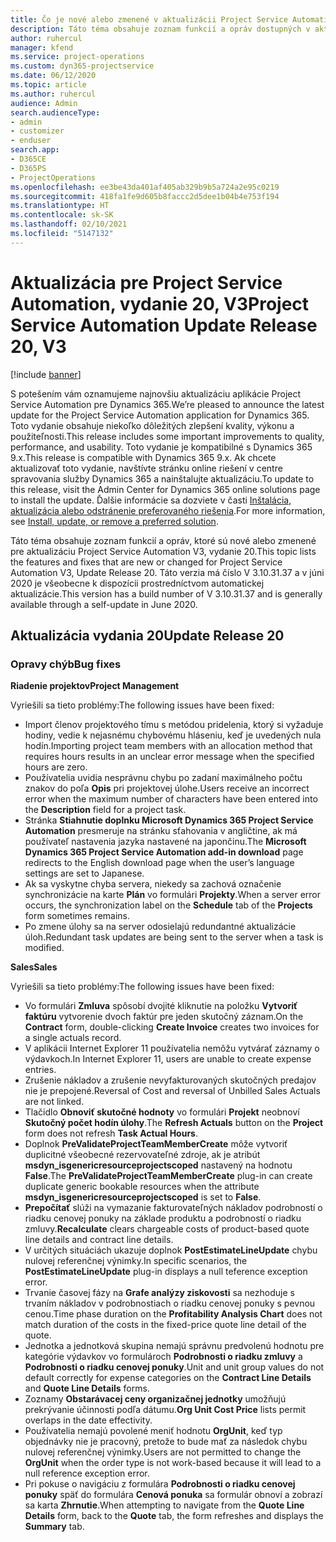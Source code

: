 ```yaml
---
title: Čo je nové alebo zmenené v aktualizácii Project Service Automation, vydanie 20, V3
description: Táto téma obsahuje zoznam funkcií a opráv dostupných v aktualizácii Project Service Automation, vydanie 20, V3
author: ruhercul
manager: kfend
ms.service: project-operations
ms.custom: dyn365-projectservice
ms.date: 06/12/2020
ms.topic: article
ms.author: ruhercul
audience: Admin
search.audienceType:
- admin
- customizer
- enduser
search.app:
- D365CE
- D365PS
- ProjectOperations
ms.openlocfilehash: ee3be43da401af405ab329b9b5a724a2e95c0219
ms.sourcegitcommit: 418fa1fe9d605b8faccc2d5dee1b04b4e753f194
ms.translationtype: HT
ms.contentlocale: sk-SK
ms.lasthandoff: 02/10/2021
ms.locfileid: "5147132"
---
```

# <a name="project-service-automation-update-release-20-v3"></a><span data-ttu-id="25f56-103">Aktualizácia pre Project Service Automation, vydanie 20, V3</span><span class="sxs-lookup"><span data-stu-id="25f56-103">Project Service Automation Update Release 20, V3</span></span>

[!include [banner](../includes/psa-now-project-operations.md)]

<span data-ttu-id="25f56-104">S potešením vám oznamujeme najnovšiu aktualizáciu aplikácie Project Service Automation pre Dynamics 365.</span><span class="sxs-lookup"><span data-stu-id="25f56-104">We’re pleased to announce the latest update for the Project Service Automation application for Dynamics 365.</span></span> <span data-ttu-id="25f56-105">Toto vydanie obsahuje niekoľko dôležitých zlepšení kvality, výkonu a použiteľnosti.</span><span class="sxs-lookup"><span data-stu-id="25f56-105">This release includes some important improvements to quality, performance, and usability.</span></span> <span data-ttu-id="25f56-106">Toto vydanie je kompatibilné s Dynamics 365 9.x.</span><span class="sxs-lookup"><span data-stu-id="25f56-106">This release is compatible with Dynamics 365 9.x.</span></span> <span data-ttu-id="25f56-107">Ak chcete aktualizovať toto vydanie, navštívte stránku online riešení v centre spravovania služby Dynamics 365 a nainštalujte aktualizáciu.</span><span class="sxs-lookup"><span data-stu-id="25f56-107">To update to this release, visit the Admin Center for Dynamics 365 online solutions page to install the update.</span></span> <span data-ttu-id="25f56-108">Ďalšie informácie sa dozviete v časti [Inštalácia, aktualizácia alebo odstránenie preferovaného riešenia](https://docs.microsoft.com/power-platform/admin/install-remove-preferred-solution).</span><span class="sxs-lookup"><span data-stu-id="25f56-108">For more information, see [Install, update, or remove a preferred solution](https://docs.microsoft.com/power-platform/admin/install-remove-preferred-solution).</span></span>

<span data-ttu-id="25f56-109">Táto téma obsahuje zoznam funkcií a opráv, ktoré sú nové alebo zmenené pre aktualizáciu Project Service Automation V3, vydanie 20.</span><span class="sxs-lookup"><span data-stu-id="25f56-109">This topic lists the features and fixes that are new or changed for Project Service Automation V3, Update Release 20.</span></span> <span data-ttu-id="25f56-110">Táto verzia má číslo V 3.10.31.37 a v júni 2020 je všeobecne k dispozícii prostredníctvom automatickej aktualizácie.</span><span class="sxs-lookup"><span data-stu-id="25f56-110">This version has a build number of V 3.10.31.37 and is generally available through a self-update in June 2020.</span></span>

## <a name="update-release-20"></a><span data-ttu-id="25f56-111">Aktualizácia vydania 20</span><span class="sxs-lookup"><span data-stu-id="25f56-111">Update Release 20</span></span>

### <a name="bug-fixes"></a><span data-ttu-id="25f56-112">Opravy chýb</span><span class="sxs-lookup"><span data-stu-id="25f56-112">Bug fixes</span></span>

<span data-ttu-id="25f56-113">**Riadenie projektov**</span><span class="sxs-lookup"><span data-stu-id="25f56-113">**Project Management**</span></span>

<span data-ttu-id="25f56-114">Vyriešili sa tieto problémy:</span><span class="sxs-lookup"><span data-stu-id="25f56-114">The following issues have been fixed:</span></span>

- <span data-ttu-id="25f56-115">Import členov projektového tímu s metódou pridelenia, ktorý si vyžaduje hodiny, vedie k nejasnému chybovému hláseniu, keď je uvedených nula hodín.</span><span class="sxs-lookup"><span data-stu-id="25f56-115">Importing project team members with an allocation method that requires hours results in an unclear error message when the specified hours are zero.</span></span>
- <span data-ttu-id="25f56-116">Používatelia uvidia nesprávnu chybu po zadaní maximálneho počtu znakov do poľa **Opis** pri projektovej úlohe.</span><span class="sxs-lookup"><span data-stu-id="25f56-116">Users receive an incorrect error when the maximum number of characters have been entered into the **Description** field for a project task.</span></span>
- <span data-ttu-id="25f56-117">Stránka **Stiahnutie doplnku Microsoft Dynamics 365 Project Service Automation** presmeruje na stránku sťahovania v angličtine, ak má používateľ nastavenia jazyka nastavené na japončinu.</span><span class="sxs-lookup"><span data-stu-id="25f56-117">The **Microsoft Dynamics 365 Project Service Automation add-in download** page redirects to the English download page when the user’s language settings are set to Japanese.</span></span>
- <span data-ttu-id="25f56-118">Ak sa vyskytne chyba servera, niekedy sa zachová označenie synchronizácie na karte **Plán** vo formulári **Projekty**.</span><span class="sxs-lookup"><span data-stu-id="25f56-118">When a server error occurs, the synchronization label on the **Schedule** tab of the **Projects** form sometimes remains.</span></span>
- <span data-ttu-id="25f56-119">Po zmene úlohy sa na server odosielajú redundantné aktualizácie úloh.</span><span class="sxs-lookup"><span data-stu-id="25f56-119">Redundant task updates are being sent to the server when a task is modified.</span></span>

<span data-ttu-id="25f56-120">**Sales**</span><span class="sxs-lookup"><span data-stu-id="25f56-120">**Sales**</span></span>

<span data-ttu-id="25f56-121">Vyriešili sa tieto problémy:</span><span class="sxs-lookup"><span data-stu-id="25f56-121">The following issues have been fixed:</span></span>

- <span data-ttu-id="25f56-122">Vo formulári **Zmluva** spôsobí dvojité kliknutie na položku **Vytvoriť faktúru** vytvorenie dvoch faktúr pre jeden skutočný záznam.</span><span class="sxs-lookup"><span data-stu-id="25f56-122">On the **Contract** form, double-clicking **Create Invoice** creates two invoices for a single actuals record.</span></span>
- <span data-ttu-id="25f56-123">V aplikácii Internet Explorer 11 používatelia nemôžu vytvárať záznamy o výdavkoch.</span><span class="sxs-lookup"><span data-stu-id="25f56-123">In Internet Explorer 11, users are unable to create expense entries.</span></span>
- <span data-ttu-id="25f56-124">Zrušenie nákladov a zrušenie nevyfakturovaných skutočných predajov nie je prepojené.</span><span class="sxs-lookup"><span data-stu-id="25f56-124">Reversal of Cost and reversal of Unbilled Sales Actuals are not linked.</span></span>
- <span data-ttu-id="25f56-125">Tlačidlo **Obnoviť skutočné hodnoty** vo formulári **Projekt** neobnoví **Skutočný počet hodín úlohy**.</span><span class="sxs-lookup"><span data-stu-id="25f56-125">The **Refresh Actuals** button on the **Project** form does not refresh **Task Actual Hours**.</span></span>
- <span data-ttu-id="25f56-126">Doplnok **PreValidateProjectTeamMemberCreate** môže vytvoriť duplicitné všeobecné rezervovateľné zdroje, ak je atribút **msdyn_isgenericresourceprojectscoped** nastavený na hodnotu **False**.</span><span class="sxs-lookup"><span data-stu-id="25f56-126">The **PreValidateProjectTeamMemberCreate** plug-in can create duplicate generic bookable resources when the attribute **msdyn_isgenericresourceprojectscoped** is set to **False**.</span></span>
- <span data-ttu-id="25f56-127">**Prepočítať** slúži na vymazanie fakturovateľných nákladov podrobností o riadku cenovej ponuky na základe produktu a podrobností o riadku zmluvy.</span><span class="sxs-lookup"><span data-stu-id="25f56-127">**Recalculate** clears chargeable costs of product-based quote line details and contract line details.</span></span>
- <span data-ttu-id="25f56-128">V určitých situáciách ukazuje doplnok **PostEstimateLineUpdate** chybu nulovej referenčnej výnimky.</span><span class="sxs-lookup"><span data-stu-id="25f56-128">In specific scenarios, the **PostEstimateLineUpdate** plug-in displays a null teference exception error.</span></span>
- <span data-ttu-id="25f56-129">Trvanie časovej fázy na **Grafe analýzy ziskovosti** sa nezhoduje s trvaním nákladov v podrobnostiach o riadku cenovej ponuky s pevnou cenou.</span><span class="sxs-lookup"><span data-stu-id="25f56-129">Time phase duration on the **Profitability Analysis Chart** does not match duration of the costs in the fixed-price quote line detail of the quote.</span></span>
- <span data-ttu-id="25f56-130">Jednotka a jednotková skupina nemajú správnu predvolenú hodnotu pre kategórie výdavkov vo formulároch **Podrobnosti o riadku zmluvy** a **Podrobnosti o riadku cenovej ponuky**.</span><span class="sxs-lookup"><span data-stu-id="25f56-130">Unit and unit group values do not default correctly for expense categories on the **Contract Line Details** and **Quote Line Details** forms.</span></span>
- <span data-ttu-id="25f56-131">Zoznamy **Obstarávacej ceny organizačnej jednotky** umožňujú prekrývanie účinnosti podľa dátumu.</span><span class="sxs-lookup"><span data-stu-id="25f56-131">**Org Unit Cost Price** lists permit overlaps in the date effectivity.</span></span>
- <span data-ttu-id="25f56-132">Používatelia nemajú povolené meniť hodnotu **OrgUnit**, keď typ objednávky nie je pracovný, pretože to bude mať za následok chybu nulovej referenčnej výnimky.</span><span class="sxs-lookup"><span data-stu-id="25f56-132">Users are not permitted to change the **OrgUnit** when the order type is not work-based because it will lead to a null reference exception error.</span></span>
- <span data-ttu-id="25f56-133">Pri pokuse o navigáciu z formulára **Podrobnosti o riadku cenovej ponuky** späť do formulára **Cenová ponuka** sa formulár obnoví a zobrazí sa karta **Zhrnutie**.</span><span class="sxs-lookup"><span data-stu-id="25f56-133">When attempting to navigate from the **Quote Line Details** form, back to the **Quote** tab, the form refreshes and displays the **Summary** tab.</span></span>
